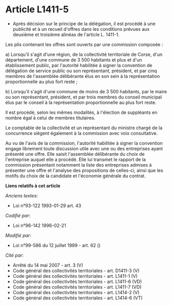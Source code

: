 # Article L1411-5

- Après décision sur le principe de la délégation, il est procédé à une publicité et à un recueil d'offres dans les
conditions prévues aux deuxième et troisième alinéas de l'article L. 1411-1.

Les plis contenant les offres sont ouverts par une commission composée :

a) Lorsqu'il s'agit d'une région, de la collectivité territoriale de Corse, d'un département, d'une commune de 3 500
habitants et plus et d'un établissement public, par l'autorité habilitée à signer la convention de délégation de service
public ou son représentant, président, et par cinq membres de l'assemblée délibérante élus en son sein à la représentation
proportionnelle au plus fort reste ;

b) Lorsqu'il s'agit d'une commune de moins de 3 500 habitants, par le maire ou son représentant, président, et par trois
membres du conseil municipal élus par le conseil à la représentation proportionnelle au plus fort reste.

Il est procédé, selon les mêmes modalités, à l'élection de suppléants en nombre égal à celui de membres titulaires.

Le comptable de la collectivité et un représentant du ministre chargé de la concurrence siègent également à la commission
avec voix consultative.

Au vu de l'avis de la commission, l'autorité habilitée à signer la convention engage librement toute discussion utile avec
une ou des entreprises ayant présenté une offre. Elle saisit l'assemblée délibérante du choix de l'entreprise auquel elle a
procédé. Elle lui transmet le rapport de la commission présentant notamment la liste des entreprises admises à présenter une
offre et l'analyse des propositions de celles-ci, ainsi que les motifs du choix de la candidate et l'économie générale du
contrat.

**Liens relatifs à cet article**

_Anciens textes_:

  - Loi n°93-122 1993-01-29 art. 43

_Codifié par_:

  - Loi n°96-142 1996-02-21

_Modifié par_:

  - Loi n°99-586 du 12 juillet 1999 - art. 62 ()

_Cité par_:

  - Arrêté du 14 mai 2007 - art. 3 (V)
  - Code général des collectivités territoriales - art. D1411-3 (V)
  - Code général des collectivités territoriales - art. L1411-1 (V)
  - Code général des collectivités territoriales - art. L1411-6 (VD)
  - Code général des collectivités territoriales - art. L1411-7 (VD)
  - Code général des collectivités territoriales - art. L1414-2 (V)
  - Code général des collectivités territoriales - art. L1414-6 (VT)
